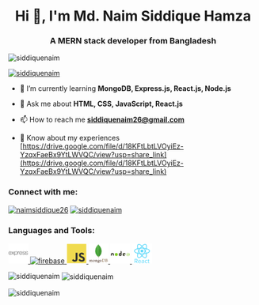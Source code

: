 <h1 align="center">Hi 👋, I'm Md. Naim Siddique Hamza</h1>
<h3 align="center">A MERN stack developer from Bangladesh</h3>

<p align="left"> <img src="https://komarev.com/ghpvc/?username=siddiquenaim&label=Profile%20views&color=0e75b6&style=flat" alt="siddiquenaim" /> </p>

<p align="left"> <a href="https://github.com/ryo-ma/github-profile-trophy"><img src="https://github-profile-trophy.vercel.app/?username=siddiquenaim" alt="siddiquenaim" /></a> </p>

- 🌱 I’m currently learning **MongoDB, Express.js, React.js, Node.js**

- 💬 Ask me about **HTML, CSS, JavaScript, React.js**

- 📫 How to reach me **siddiquenaim26@gmail.com**

- 📄 Know about my experiences [https://drive.google.com/file/d/18KFtLbtLVOyiEz-YzqxFaeBx9YtLWVQC/view?usp=share_link](https://drive.google.com/file/d/18KFtLbtLVOyiEz-YzqxFaeBx9YtLWVQC/view?usp=share_link)

<h3 align="left">Connect with me:</h3>
<p align="left">
<a href="https://fb.com/naimsiddique26" target="blank"><img align="center" src="https://raw.githubusercontent.com/rahuldkjain/github-profile-readme-generator/master/src/images/icons/Social/facebook.svg" alt="naimsiddique26" height="30" width="40" /></a>
<a href="https://instagram.com/siddiquenaim" target="blank"><img align="center" src="https://raw.githubusercontent.com/rahuldkjain/github-profile-readme-generator/master/src/images/icons/Social/instagram.svg" alt="siddiquenaim" height="30" width="40" /></a>
</p>

<h3 align="left">Languages and Tools:</h3>
<p align="left"> <a href="https://expressjs.com" target="_blank" rel="noreferrer"> <img src="https://raw.githubusercontent.com/devicons/devicon/master/icons/express/express-original-wordmark.svg" alt="express" width="40" height="40"/> </a> <a href="https://firebase.google.com/" target="_blank" rel="noreferrer"> <img src="https://www.vectorlogo.zone/logos/firebase/firebase-icon.svg" alt="firebase" width="40" height="40"/> </a> <a href="https://developer.mozilla.org/en-US/docs/Web/JavaScript" target="_blank" rel="noreferrer"> <img src="https://raw.githubusercontent.com/devicons/devicon/master/icons/javascript/javascript-original.svg" alt="javascript" width="40" height="40"/> </a> <a href="https://www.mongodb.com/" target="_blank" rel="noreferrer"> <img src="https://raw.githubusercontent.com/devicons/devicon/master/icons/mongodb/mongodb-original-wordmark.svg" alt="mongodb" width="40" height="40"/> </a> <a href="https://nodejs.org" target="_blank" rel="noreferrer"> <img src="https://raw.githubusercontent.com/devicons/devicon/master/icons/nodejs/nodejs-original-wordmark.svg" alt="nodejs" width="40" height="40"/> </a> <a href="https://reactjs.org/" target="_blank" rel="noreferrer"> <img src="https://raw.githubusercontent.com/devicons/devicon/master/icons/react/react-original-wordmark.svg" alt="react" width="40" height="40"/> </a> </p>

<p><img align="left" src="https://github-readme-stats.vercel.app/api/top-langs?username=siddiquenaim&show_icons=true&locale=en&layout=compact" alt="siddiquenaim" /></p>

<p>&nbsp;<img align="center" src="https://github-readme-stats.vercel.app/api?username=siddiquenaim&show_icons=true&locale=en" alt="siddiquenaim" /></p>

<p><img align="center" src="https://github-readme-streak-stats.herokuapp.com/?user=siddiquenaim&" alt="siddiquenaim" /></p>
